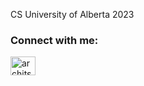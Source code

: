 CS University of Alberta 2023

<h3 align="left">Connect with me:</h3>
<p align="left">
<a href="https://linkedin.com/in/architsoni" target="blank"><img align="center" src="https://cdn.jsdelivr.net/npm/simple-icons@3.0.1/icons/linkedin.svg" alt="architsoni" height="30" width="40" /></a>
</p>
